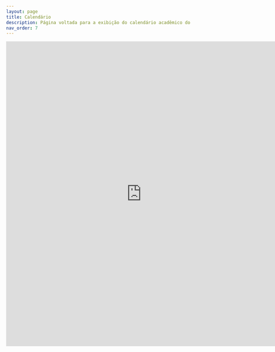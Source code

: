 ```yaml
---
layout: page
title: Calendário
description: Página voltada para a exibição do calendário acadêmico do câmpus.
nav_order: 7
---
```


<iframe src="https://docs.google.com/gview?url=https://organizadorif.github.io/CBIO5/assets/pdfs/calendario.pdf&embedded=true" style="width:735px; height:830px;" frameborder="0"></iframe>
